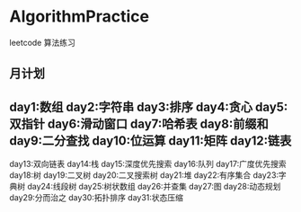 # AlgorithmPractice
leetcode 算法练习

## 月计划
day1:数组
day2:字符串
day3:排序
day4:贪心
day5:双指针
day6:滑动窗口
day7:哈希表
day8:前缀和
day9:二分查找
day10:位运算
day11:矩阵
day12:链表
---
day13:双向链表
day14:栈
day15:深度优先搜索
day16:队列
day17:广度优先搜索
day18:树
day19:二叉树
day20:二叉搜索树
day21:堆
day22:有序集合
day23:字典树
day24:线段树
day25:树状数组
day26:并查集
day27:图
day28:动态规划
day29:分而治之
day30:拓扑排序
day31:状态压缩
